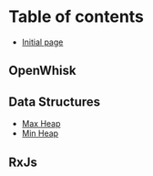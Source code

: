 # Table of contents

* [Initial page](README.md)

## OpenWhisk

## Data Structures

* [Max Heap](data-structures/max-heap.md)
* [Min Heap](data-structures/min-heap.md)

## RxJs

